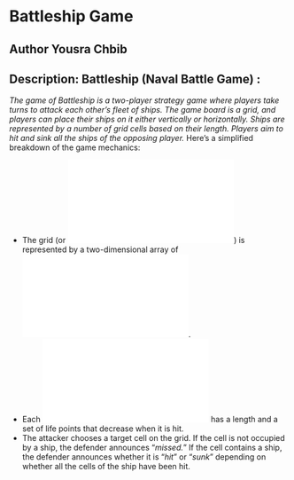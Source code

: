 # Battleship Game
## Author Yousra Chbib
## Description: Battleship (Naval Battle Game) :
*The game of Battleship is a two-player strategy game where players take turns to attack each other’s fleet of ships. The game board is a grid, and players can place their ships on it either vertically or horizontally. Ships are represented by a number of grid cells based on their length. Players aim to hit and sink all the ships of the opposing player.*
Here’s a simplified breakdown of the game mechanics:
- The grid (or ![Sea](src/battleship/Sea.java)) is represented by a two-dimensional array of ![Cells](src/battleship/Cell.java).
- Each ![Ship](src/battleship/Ship.java) has a length and a set of life points that decrease when it is hit.
- The attacker chooses a target cell on the grid. If the cell is not occupied by a ship, the defender announces “*missed.*” If the cell contains a ship, the defender announces whether it is “*hit*” or “*sunk*” depending on whether all the cells of the ship have been hit.